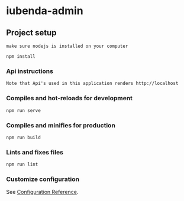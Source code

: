 # iubenda-admin

## Project setup

```
make sure nodejs is installed on your computer
```

```
npm install
```

### Api instructions

```
Note that Api's used in this application renders http://localhost
```

### Compiles and hot-reloads for development

```
npm run serve
```

### Compiles and minifies for production

```
npm run build
```

### Lints and fixes files

```
npm run lint
```

### Customize configuration

See [Configuration Reference](https://cli.vuejs.org/config/).
